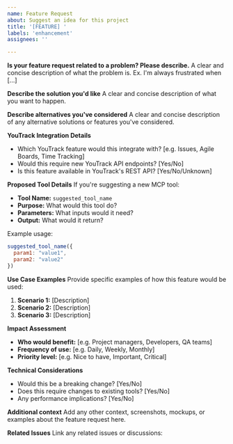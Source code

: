 ```yaml
---
name: Feature Request
about: Suggest an idea for this project
title: '[FEATURE] '
labels: 'enhancement'
assignees: ''

---
```


**Is your feature request related to a problem? Please describe.**
A clear and concise description of what the problem is. Ex. I'm always frustrated when [...]

**Describe the solution you'd like**
A clear and concise description of what you want to happen.

**Describe alternatives you've considered**
A clear and concise description of any alternative solutions or features you've considered.

**YouTrack Integration Details**
- Which YouTrack feature would this integrate with? [e.g. Issues, Agile Boards, Time Tracking]
- Would this require new YouTrack API endpoints? [Yes/No]
- Is this feature available in YouTrack's REST API? [Yes/No/Unknown]

**Proposed Tool Details**
If you're suggesting a new MCP tool:

- **Tool Name:** `suggested_tool_name`
- **Purpose:** What would this tool do?
- **Parameters:** What inputs would it need?
- **Output:** What would it return?

Example usage:
```javascript
suggested_tool_name({
  param1: "value1",
  param2: "value2"
})
```

**Use Case Examples**
Provide specific examples of how this feature would be used:

1. **Scenario 1:** [Description]
2. **Scenario 2:** [Description]
3. **Scenario 3:** [Description]

**Impact Assessment**
- **Who would benefit:** [e.g. Project managers, Developers, QA teams]
- **Frequency of use:** [e.g. Daily, Weekly, Monthly]
- **Priority level:** [e.g. Nice to have, Important, Critical]

**Technical Considerations**
- Would this be a breaking change? [Yes/No]
- Does this require changes to existing tools? [Yes/No]
- Any performance implications? [Yes/No]

**Additional context**
Add any other context, screenshots, mockups, or examples about the feature request here.

**Related Issues**
Link any related issues or discussions:
